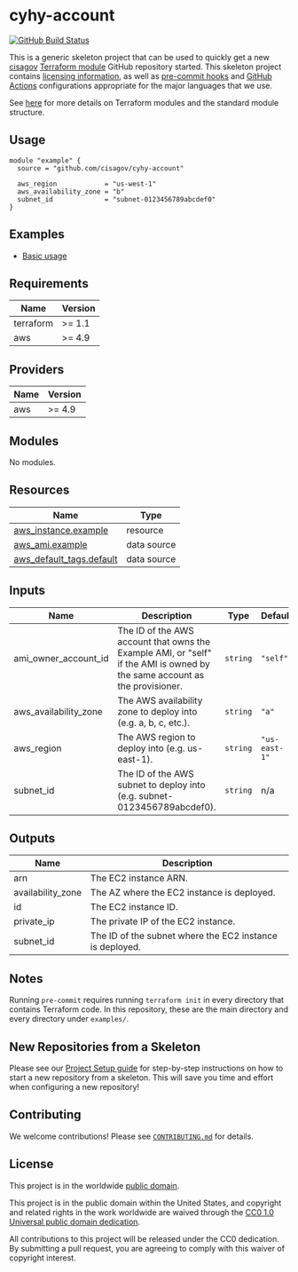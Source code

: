 # cyhy-account #

[![GitHub Build Status](https://github.com/cisagov/cyhy-account/workflows/build/badge.svg)](https://github.com/cisagov/cyhy-account/actions)

This is a generic skeleton project that can be used to quickly get a
new [cisagov](https://github.com/cisagov) [Terraform
module](https://www.terraform.io/docs/modules/index.html) GitHub
repository started.  This skeleton project contains [licensing
information](LICENSE), as well as [pre-commit
hooks](https://pre-commit.com) and
[GitHub Actions](https://github.com/features/actions) configurations
appropriate for the major languages that we use.

See [here](https://www.terraform.io/docs/modules/index.html) for more
details on Terraform modules and the standard module structure.

## Usage ##

```hcl
module "example" {
  source = "github.com/cisagov/cyhy-account"

  aws_region            = "us-west-1"
  aws_availability_zone = "b"
  subnet_id             = "subnet-0123456789abcdef0"
}
```

## Examples ##

- [Basic usage](https://github.com/cisagov/cyhy-account/tree/develop/examples/basic_usage)

<!-- BEGIN_TF_DOCS -->
## Requirements ##

| Name | Version |
|------|---------|
| terraform | >= 1.1 |
| aws | >= 4.9 |

## Providers ##

| Name | Version |
|------|---------|
| aws | >= 4.9 |

## Modules ##

No modules.

## Resources ##

| Name | Type |
|------|------|
| [aws_instance.example](https://registry.terraform.io/providers/hashicorp/aws/latest/docs/resources/instance) | resource |
| [aws_ami.example](https://registry.terraform.io/providers/hashicorp/aws/latest/docs/data-sources/ami) | data source |
| [aws_default_tags.default](https://registry.terraform.io/providers/hashicorp/aws/latest/docs/data-sources/default_tags) | data source |

## Inputs ##

| Name | Description | Type | Default | Required |
|------|-------------|------|---------|:--------:|
| ami\_owner\_account\_id | The ID of the AWS account that owns the Example AMI, or "self" if the AMI is owned by the same account as the provisioner. | `string` | `"self"` | no |
| aws\_availability\_zone | The AWS availability zone to deploy into (e.g. a, b, c, etc.). | `string` | `"a"` | no |
| aws\_region | The AWS region to deploy into (e.g. us-east-1). | `string` | `"us-east-1"` | no |
| subnet\_id | The ID of the AWS subnet to deploy into (e.g. subnet-0123456789abcdef0). | `string` | n/a | yes |

## Outputs ##

| Name | Description |
|------|-------------|
| arn | The EC2 instance ARN. |
| availability\_zone | The AZ where the EC2 instance is deployed. |
| id | The EC2 instance ID. |
| private\_ip | The private IP of the EC2 instance. |
| subnet\_id | The ID of the subnet where the EC2 instance is deployed. |
<!-- END_TF_DOCS -->

## Notes ##

Running `pre-commit` requires running `terraform init` in every directory that
contains Terraform code. In this repository, these are the main directory and
every directory under `examples/`.

## New Repositories from a Skeleton ##

Please see our [Project Setup guide](https://github.com/cisagov/development-guide/tree/develop/project_setup)
for step-by-step instructions on how to start a new repository from
a skeleton. This will save you time and effort when configuring a
new repository!

## Contributing ##

We welcome contributions!  Please see [`CONTRIBUTING.md`](CONTRIBUTING.md) for
details.

## License ##

This project is in the worldwide [public domain](LICENSE).

This project is in the public domain within the United States, and
copyright and related rights in the work worldwide are waived through
the [CC0 1.0 Universal public domain
dedication](https://creativecommons.org/publicdomain/zero/1.0/).

All contributions to this project will be released under the CC0
dedication. By submitting a pull request, you are agreeing to comply
with this waiver of copyright interest.
